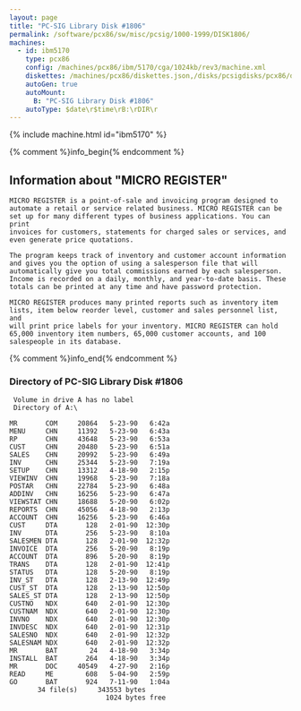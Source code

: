 ```yaml
---
layout: page
title: "PC-SIG Library Disk #1806"
permalink: /software/pcx86/sw/misc/pcsig/1000-1999/DISK1806/
machines:
  - id: ibm5170
    type: pcx86
    config: /machines/pcx86/ibm/5170/cga/1024kb/rev3/machine.xml
    diskettes: /machines/pcx86/diskettes.json,/disks/pcsigdisks/pcx86/diskettes.json
    autoGen: true
    autoMount:
      B: "PC-SIG Library Disk #1806"
    autoType: $date\r$time\rB:\rDIR\r
---
```


{% include machine.html id="ibm5170" %}

{% comment %}info_begin{% endcomment %}

## Information about "MICRO REGISTER"

    MICRO REGISTER is a point-of-sale and invoicing program designed to
    automate a retail or service related business. MICRO REGISTER can be
    set up for many different types of business applications. You can print
    invoices for customers, statements for charged sales or services, and
    even generate price quotations.
    
    The program keeps track of inventory and customer account information
    and gives you the option of using a salesperson file that will
    automatically give you total commissions earned by each salesperson.
    Income is recorded on a daily, monthly, and year-to-date basis. These
    totals can be printed at any time and have password protection.
    
    MICRO REGISTER produces many printed reports such as inventory item
    lists, item below reorder level, customer and sales personnel list, and
    will print price labels for your inventory. MICRO REGISTER can hold
    65,000 inventory item numbers, 65,000 customer accounts, and 100
    salespeople in its database.
{% comment %}info_end{% endcomment %}


### Directory of PC-SIG Library Disk #1806

     Volume in drive A has no label
     Directory of A:\

    MR       COM     20864   5-23-90   6:42a
    MENU     CHN     11392   5-23-90   6:43a
    RP       CHN     43648   5-23-90   6:53a
    CUST     CHN     20480   5-23-90   6:51a
    SALES    CHN     20992   5-23-90   6:49a
    INV      CHN     25344   5-23-90   7:19a
    SETUP    CHN     13312   4-18-90   2:15p
    VIEWINV  CHN     19968   5-23-90   7:18a
    POSTAR   CHN     22784   5-23-90   6:48a
    ADDINV   CHN     16256   5-23-90   6:47a
    VIEWSTAT CHN     18688   5-20-90   6:02p
    REPORTS  CHN     45056   4-18-90   2:13p
    ACCOUNT  CHN     16256   5-23-90   6:46a
    CUST     DTA       128   2-01-90  12:30p
    INV      DTA       256   5-23-90   8:10a
    SALESMEN DTA       128   2-01-90  12:32p
    INVOICE  DTA       256   5-20-90   8:19p
    ACCOUNT  DTA       896   5-20-90   8:19p
    TRANS    DTA       128   2-01-90  12:41p
    STATUS   DTA       128   5-20-90   8:19p
    INV_ST   DTA       128   2-13-90  12:49p
    CUST_ST  DTA       128   2-13-90  12:50p
    SALES_ST DTA       128   2-13-90  12:50p
    CUSTNO   NDX       640   2-01-90  12:30p
    CUSTNAM  NDX       640   2-01-90  12:30p
    INVNO    NDX       640   2-01-90  12:30p
    INVDESC  NDX       640   2-01-90  12:31p
    SALESNO  NDX       640   2-01-90  12:32p
    SALESNAM NDX       640   2-01-90  12:32p
    MR       BAT        24   4-18-90   3:34p
    INSTALL  BAT       264   4-18-90   3:34p
    MR       DOC     40549   4-27-90   2:16p
    READ     ME        608   5-04-90   2:59p
    GO       BAT       924   7-11-90   1:04a
           34 file(s)     343553 bytes
                            1024 bytes free
